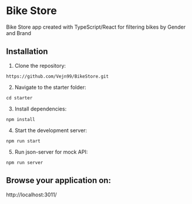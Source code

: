 # Bike Store

Bike Store app created with TypeScript/React for filtering bikes by Gender and Brand

## Installation

1. Clone the repository:
```
https://github.com/Vejn99/BikeStore.git
```

2. Navigate to the starter folder:
```
cd starter
```

3. Install dependencies:

```
npm install
```

4. Start the development server:

```
npm run start
```

5. Run json-server for mock API:

```
npm run server
```

## Browse your application on:
http://localhost:3011/
